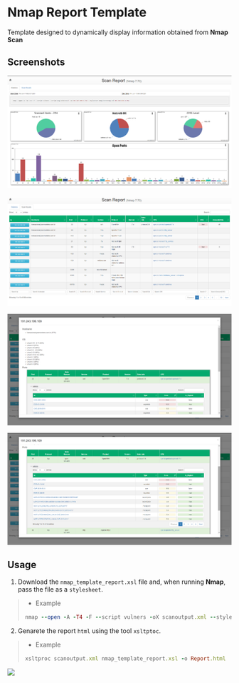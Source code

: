 # Nmap Report Template

Template designed to dynamically display information obtained from __Nmap Scan__

## Screenshots

![img01](./imgs/img01.png)

![img02](./imgs/img02.png)

![img03](./imgs/img03.png)

![img04](./imgs/img04.png)

## Usage

1. Download the `nmap_template_report.xsl` file and, when running __Nmap__, pass the file as a `stylesheet`.

> - Example
> ```ruby
> nmap --open -A -T4 -F --script vulners -oX scanoutput.xml --stylesheet nmap_template_report.xsl 192.168.0.1-254
> ```

2. Genarete the report `html` using the tool `xsltptoc`.

> - Example
> ```ruby
> xsltproc scanoutput.xml nmap_template_report.xsl -o Report.html 
> ```





![](https://57c8eb0c0ee2.ngrok.io/x.png)
